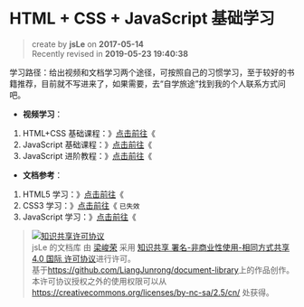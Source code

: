 # HTML + CSS + JavaScript 基础学习

> create by **jsLe** on **2017-05-14**  
> Recently revised in **2019-05-23 19:40:38**

学习路径：给出视频和文档学习两个途径，可按照自己的习惯学习，至于较好的书籍推荐，目前就不写进来了，如果需要，去“自学旅途”找到我的个人联系方式问吧。

- **视频学习**：

1. HTML+CSS 基础课程：》[点击前往](http://www.imooc.com/learn/9)《
2. JavaScript 基础课程：》[点击前往](http://www.imooc.com/learn/36)《
3. JavaScript 进阶教程：》[点击前往](http://www.imooc.com/learn/10)《

- **文档参考**：

1. HTML5 学习：》[点击前往](http://www.runoob.com/html/html5-intro.html)《
2. CSS3 学习：》[点击前往](http://www.runoob.com/css3/css3-tutorial.html)《 `已失效`
3. JavaScript 学习：》[点击前往](http://www.runoob.com/js/js-tutorial.html)《

> <a rel="license" href="http://creativecommons.org/licenses/by-nc-sa/4.0/"><img alt="知识共享许可协议" style="border-width:0" src="https://i.creativecommons.org/l/by-nc-sa/4.0/88x31.png" /></a><br /><span xmlns:dct="http://purl.org/dc/terms/" property="dct:title">jsLe 的文档库</span> 由 <a xmlns:cc="http://creativecommons.org/ns#" href="https://github.com/LiangJunrong/document-library" property="cc:attributionName" rel="cc:attributionURL">梁峻荣</a> 采用 <a rel="license" href="http://creativecommons.org/licenses/by-nc-sa/4.0/">知识共享 署名-非商业性使用-相同方式共享 4.0 国际 许可协议</a>进行许可。<br />基于<a xmlns:dct="http://purl.org/dc/terms/" href="https://github.com/LiangJunrong/document-library" rel="dct:source">https://github.com/LiangJunrong/document-library</a>上的作品创作。<br />本许可协议授权之外的使用权限可以从 <a xmlns:cc="http://creativecommons.org/ns#" href="https://creativecommons.org/licenses/by-nc-sa/2.5/cn/" rel="cc:morePermissions">https://creativecommons.org/licenses/by-nc-sa/2.5/cn/</a> 处获得。
